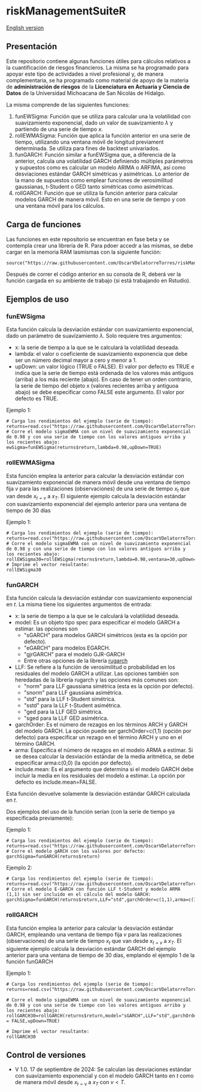 # riskManagementSuiteR
[English version](/readMeEnglish.md)

## Presentación

Este repositorio contiene algunas funciones útiles para cálculos relativos a la cuantificación de riesgos financieros. La misma se ha programado para apoyar este tipo de actividades a nivel profesional y, de manera complementaria, se ha programado como material de apoyo de la materia de **administración de riesgos** de la **Licenciatura en Actuaría y Ciencia de Datos** de la Universidad Michoacana de San Nicolás de Hidalgo.

La misma comprende de las siguientes funciones:

1. funEWSigma: Función que se utiliza para calcular una la volatilidad con suavizamiento exponencial, dado un valor de suavizamiento $\lambda$ y partiendo de una serie de tiempo $x$.
2. rollEWMASigma: Función que aplica la función anterior en una serie de tiempo, utilizando una ventana móvil de longitud previament determinada. Se utiliza para fines de backtest univariados.
3. funGARCH: Función similar a funEWSigma que, a diferencia de la anterior, calcula una volatilidad GARCH definiendo múltiples parámetros y supuestos como es calcular un modelo ARIMA o ARFIMA, así como desviaciones estándar GARCH simétricas y asimétricas. Lo anterior de la mano de supuestos como emplear funciones de verosimilitud gaussianas, t-Student o GED tanto simétricas como asimétricas.
4. rollGARCH: Función que se utiliza la función anterior para calcular modelos GARCH de manera móvil. Esto en una serie de tiempo y con una ventana móvil para los cálculos. 

## Carga de funciones

Las funciones en este repositorio se encuentran en fase beta y se contempla crear una librería de R. Para pdoer accedr a las mismas, se debe cargar en la memoria RAM lasmismas con la siguiente función:

```{r}
source("https://raw.githubusercontent.com/OscarVDelatorreTorres/riskManagementSuiteR/main/riskManagementSuiteFunctions.R")
```
Después de correr el código anterior en su consola de R, deberá ver la función cargada en su ambiente de trabajo (si está trabajando en Rstudio).

## Ejemplos de uso
### funEWSigma
Esta función calcula la desviación estándar con suavizamiento exponencial, dado un parámetro de suavizamiento $\lambda$. Solo requiere tres argumentos:

- x: la serie de tiempo a la que se le calculará la volatilidad deseada.
- lambda: el valor o coeficiente de suavizamiento exponencia que debe ser un número decimal mayor a cero y menor a 1.
- upDown: un valor lógico (TRUE o FALSE). El valor por defecto es TRUE e indica que la serie de tiempo está ordenada de los valores más antiguos (arriba) a los más reciente (abajo). En caso de tener un orden contrario, la serie de tiempo del objeto x (valores recientes arriba y antiguoa abajo) se debe especificar como FALSE este argumento. El valor por defecto es TRUE.

Ejemplo 1:
```{r}
# Carga los rendimientos del ejemplo (serie de tiempo):
returns=read.csv("https://raw.githubusercontent.com/OscarVDelatorreTorres/riskManagementSuiteR/main/returns.csv")
# Corre el modelo sigmaEWMA con un nivel de suavizamiento exponencial de 0.98 y con una serie de tiempo con los valores antiguos arriba y los recientes abajo:
ewSigma=funEWSigma(returns$return,lambda=0.98,upDown=TRUE)
```

### rollEWMASigma

Esta función emplea la anterior para calcular la desviación estándar con suavizamiento exponencial de manera móvil desde una ventana de tiempo fija $v$ para las realizaciones (observaciones) de una serie de tiempo $x_t$ que van desde $x_{t=v}$ a $x_T$. El siguiente ejemplo calcula la desviación estándar con suavizamiento exponencial del ejemplo anterior para una ventana de tiempo de 30 días

Ejemplo 1:
```{r}
# Carga los rendimientos del ejemplo (serie de tiempo):
returns=read.csv("https://raw.githubusercontent.com/OscarVDelatorreTorres/riskManagementSuiteR/main/returns.csv")
# Corre el modelo sigmaEWMA con un nivel de suavizamiento exponencial de 0.98 y con una serie de tiempo con los valores antiguos arriba y los recientes abajo:
rollEWSigma30=rollEWSigma(returns$return,lambda=0.98,ventana=30,upDown=TRUE)
# Imprime el vector resultante:
rollEWSigma30
```


### funGARCH
Esta función calcula la desviación estándar con suavizamiento exponencial en $t$. La misma tiene los siguientes argumentos de entrada:
- x: la serie de tiempo a la que se le calculará la volatilidad deseada.
- model: Es un objeto tipo spec para especificar el modelo GARCH a estimar. las opciones son
    - "sGARCH" para modelos GARCH simétricos (esta es la opción por defecto).
    - "eGARCH" para modelos EGARCH.
    - "gjrGARCH" para el modelo GJR-GARCH
    - Entre otras opciones de la librería [rugarch](https://cran.r-project.org/web/packages/rugarch/rugarch.pdf)
- LLF: Se refiere a la función de verosimilitud o probabilidad en los residuales del modelo GARCH a utilizar. Las opciones también son heredadas de la librería rugarch y las opciones más comunes son:
    - "norm" para LLF gaussiana simétrica (esta es la opción por defecto).
    - "snorm" para LLF gaussiana asimétrica.
    - "std" para la LLF t-Student simétrica.
    - "sstd" para la LLF t-Student asimétrica.
    - "ged para la LLF GED simétrica.
    - "sged para la LLF GED asimétrica.
- garchOrder: Es el número de rezagos en los términos ARCH y GARCH del modelo GARCH. La opción puede ser garchOrder=c(1,1) (opción por defecto) para especificar un rezago en el término ARCH y uno en el término GARCH.
- arma: Especifica el número de rezagos en el modelo ARMA a estimar. Si se desea calcular la desviación estándar de la media aritmética, se debe especificar arma:c(0,0) (la opción por defecto).
- include.mean: Es el argumento que determina si el modelo GARCH debe incluir la media en los residuales del modelo a estimar. La opción por defecto es include.mean=FALSE.

Esta función devuelve solamente la desviación estándar GARCH calculada en $t$.

Dos ejemplos del uso de la función serían (con la serie de tiempo ya especificada previamente):

Ejemplo 1:
```{r}
# Carga los rendimientos del ejemplo (serie de tiempo):
returns=read.csv("https://raw.githubusercontent.com/OscarVDelatorreTorres/riskManagementSuiteR/main/returns.csv")
# Corre el modelo gARCH con los valores por defecto:
garchSigma=funGARCH(returns$return)
```

Ejemplo 2:
```{r}
# Carga los rendimientos del ejemplo (serie de tiempo):
returns=read.csv("https://raw.githubusercontent.com/OscarVDelatorreTorres/riskManagementSuiteR/main/returns.csv")
# Corre el modelo E-GARCH con función LLF t-Student y modelo ARMA (1,1) sin ser incluido en el cálculo del modelo GARCH:
garchSigma=funGARCH(returns$return,LLF="std",garchOrder=c(1,1),arma=c(1,1),include.mean=FALSE)
```

### rollGARCH
Esta función emplea la anterior para calcular la desviación estándar GARCH, empleando una ventana de tiempo fija $v$ para las realizaciones (observaciones) de una serie de tiempo $x_t$ que van desde $x_{t=v}$ a $x_T$. El siguiente ejemplo calcula la desviación estándar GARCH del ejemplo anterior para una ventana de tiempo de 30 días, emplando el ejemplo 1 de la función funGARCH

Ejemplo 1:
```{r}
# Carga los rendimientos del ejemplo (serie de tiempo):
returns=read.csv("https://raw.githubusercontent.com/OscarVDelatorreTorres/riskManagementSuiteR/main/returns.csv")

# Corre el modelo sigmaEWMA con un nivel de suavizamiento exponencial de 0.98 y con una serie de tiempo con los valores antiguos arriba y los recientes abajo:
rollGARCH30=rollGARCH(returns$return,model="sGARCH",LLF="std",garchOrder=c(1,1),ventana=30,arma=c(1,1),include.mean = FALSE,upDown=TRUE)

# Imprime el vector resultante:
rollGARCH30
```

## Control de versiones

- V 1.0. 17 de septiembre de 2024: Se calculan las desviaciones estándar con suavizamiento exponencial y con el modelo GARCH tanto en $t$ como de manera móvil desde $x_{t=v}$ a $x_T$ con $v<T$.
